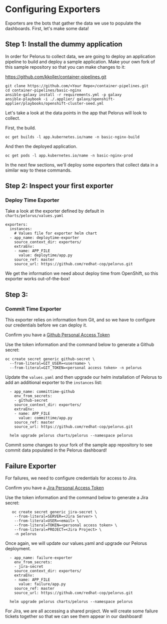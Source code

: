 # Configuring Exporters

Exporters are the bots that gather the data we use to populate the dashboards. First, let's make some data!

## Step 1: Install the dummy application

In order for Pelorus to collect data, we are going to deploy an application pipeline to build and deploy a sample application.  Make your own fork of this sample repository so that you can make changes to it:

https://github.com/kkoller/container-pipelines.git
    
    git clone https://github.com/<Your Repo>/container-pipelines.git
    cd container-pipelines/basic-nginx
    ansible-galaxy install -r requirements.yml -p galaxy
    ansible-playbook -i ./.applier/ galaxy/openshift-applier/playbooks/openshift-cluster-seed.yml

Let's take a look at the data points in the app that Pelorus will look to collect.

First, the build.

    oc get builds -l app.kubernetes.io/name -n basic-nginx-build

And then the deployed application.

    oc get pods -l app.kubernetes.io/name -n basic-nginx-prod

In the next few sections, we'll deploy some exporters that collect data in a similar way to these commands.

## Step 2: Inspect your first exporter

### Deploy Time Exporter

Take a look at the exporter defined by default in `charts/pelorus/values.yaml`

    exporters:
      instances:
        # Values file for exporter helm chart
      - app_name: deploytime-exporter
        source_context_dir: exporters/
        extraEnv:
        - name: APP_FILE
          value: deploytime/app.py
        source_ref: master
        source_url: https://github.com/redhat-cop/pelorus.git

We get the information we need about deploy time from OpenShift, so this exporter works out-of-the-box!


## Step 3: 

### Commit Time Exporter

This exporter relies on information from Git, and so we have to configure our credentials before we can deploy it.

Confirm you have a [Github Personal Access Token](https://help.github.com/en/github/authenticating-to-github/creating-a-personal-access-token-for-the-command-line)

Use the token information and the command below to generate a Github secret:

    oc create secret generic github-secret \
      --from-literal=GIT_USER=<username> \
      --from-literal=GIT_TOKEN=<personal access token> -n pelorus

Update the `values.yaml` and then upgrade our helm installation of Pelorus to add an additional exporter to the `instances` list:

      - app_name: committime-github
        env_from_secrets:
        - github-secret
        source_context_dir: exporters/
        extraEnv:
        - name: APP_FILE
          value: committime/app.py
        source_ref: master
        source_url: https://github.com/redhat-cop/pelorus.git

      helm upgrade pelorus charts/pelorus --namespace pelorus

Commit some changes to your fork of the sample app repository to see commit data populated in the Pelorus dashboard!

## Failure Exporter

For failures, we need to configure credentials for access to Jira.

Confirm you have a [Jira Personal Access Token](https://id.atlassian.com/manage-profile/security/api-tokens)

Use the token information and the command below to generate a Jira secret:

       oc create secret generic jira-secret \
        --from-literal=SERVER=<Jira Server> \
        --from-literal=USER=<email> \
        --from-literal=TOKEN=<personal access token> \
        --from-literal=PROJECT=<Jira Project> \
        -n pelorus

Once again, we will update our values.yaml and upgrade our Pelorus deployment.

      - app_name: failure-exporter
        env_from_secrets:
        - jira-secret
        source_context_dir: exporters/
        extraEnv:
        - name: APP_FILE
          value: failure/app.py
        source_ref: master
        source_url: https://github.com/redhat-cop/pelorus.git

      helm upgrade pelorus charts/pelorus --namespace pelorus

For Jira, we are all accessing a shared project.  We will create some failure tickets together so that we can see them appear in our dashboard!
